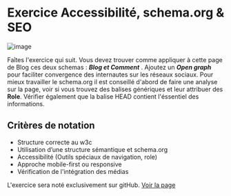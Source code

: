# Exercice Accessibilité, schema.org  &amp;  SEO

![image](img/top.jpg "image logo")

Faîtes l'exercice qui suit.
Vous devez trouver comme appliquer à cette page
de Blog ces deux schemas  : **_Blog et Comment_** .
Ajoutez un **_Open graph_** pour faciliter convergence des internautes sur les réseaux sociaux.
Pour mieux travailler le schema.org il est conseillé d'abord de faire une analyse sur la page, voir si vous trouvez des balises génériques et leur attribuer des **Role**. Vérifier également que la balise HEAD contient l'éssentiel des informations.

## Critères de notation
* Structure correcte au w3c
* Utilisation d’une structure sémantique et schema.org
* Accessibilité (Outils spéciaux de navigation, role)
* Approche mobile-first ou responsive
* Vérification de l'intégration des médias

L'exercice sera noté exclusivement sur gitHub.
[Voir la page](https://owie05.github.io/activite_blog/index.html "blog")
